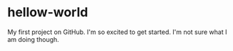 # hellow-world
My first project on GitHub.
I'm so excited to get started. I'm not sure what I am doing though.
